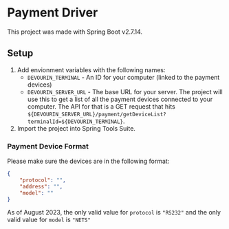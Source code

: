 # Payment Driver

This project was made with Spring Boot v2.7.14.

## Setup

1. Add envionment variables with the following names:
   - `DEVOURIN_TERMINAL` - An ID for your computer (linked to the payment devices)
   - `DEVOURIN_SERVER_URL` - The base URL for your server. The project will use this to get a list of all the payment devices connected to your computer. The API for that is a GET request that hits `${DEVOURIN_SERVER_URL}/payment/getDeviceList?terminalId=${DEVOURIN_TERMINAL}`.
2. Import the project into Spring Tools Suite.

### Payment Device Format
 Please make sure the devices are in the following format:
```json
{
    "protocol": "",
    "address": "",
    "model": ""
}
```
As of August 2023, the only valid value for `protocol` is `"RS232"` and the only valid value for `model` is `"NETS"`

